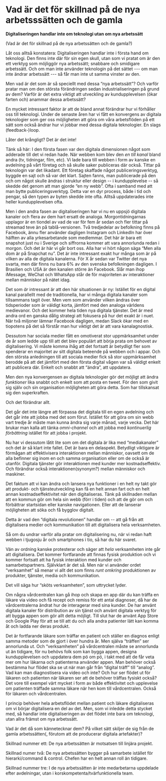 # Vad är det för skillnad på de nya arbetsssätten och de gamla

**Digitaliseringen handlar inte om teknologi utan om nya arbetssätt**

\(Vad är det för skillnad på de nya arbetssätten och de gamla?\)

Låt oss alltså konstatera: Digitaliseringen handlar inte i första hand om teknologi. Den finns inte där för sin egen skull, utan som vi pratat om är den ett verktyg som möjliggör nya arbetssätt; snabbare och smidigare arbetssätt. Och om man inte använder teknologin på det sättet --- om man inte ändrar arbetssätt --- så får man inte ut samma vinster av den.

Men vad är det som är så speciellt med dessa “nya arbetssätt”? Och varför pratar man om den största förändringen sedan industrialiseringen på grund av dem? Varför är det extra viktigt att utveckling av kundupplevelsen \(ökar farten och\) anammar dessa arbetssätt?

En mycket intressant faktor är att de bland annat förändrar hur vi förhåller oss till teknologi. Under de senaste åren har vi fått en konvergens av digitala teknologier som ger oss möjligheten att göra om våra arbetsflöden på ett sätt som också ändrar hur vi jobbar med dessa digitala teknologier. En slags \(feedback-\)loop.

Låter det krångligt? Det är det inte!

Tänk så här: I den första fasen var den digitala dimensionen något som adderade till det vi redan hade. När webben kom blev den _en till kanal_ bland andra \(tv, tidningar, film, etc\). Vi lade bara till webben i form av kanske en avdelning på vårt företag och så skulle saker publiceras där också. Tittar på teknologin var det likadant. Ett företag skaffade något publiceringsverktyg, byggde en sajt och så var det klart. Sajten fanns, man publicerade på den och om något skulle ändras i struktur eller design -- i kundupplevelse -- så skedde det genom att man gjorde “en ny webb”. Ofta i samband med att man bytte publiceringsverktyg. Detta var en dyr process, både i tid och pengar, så den typen av byten skedde inte ofta. Alltså uppdaterades inte heller kundupplevelsen ofta.

Men i den andra fasen av digitaliseringen har vi nu en uppsjö digitala kanaler och flera av dem hart ersatt de analoga. Morgontidningarnas upplagor är en tiondel av vad de var för fem år sedan och fler tittar på streamad teve än på tablå-versionen. Två tredjedelar av befolkning finns på Facebook, ännu fler använder dagligen Instagram och LinkedIn har över hälften av alla yrkesarbetande som medlemmar. Det här är bara ett snapshot just nu i Sverige och siffrorna kommer att vara annorlunda redan i morgon. Och det är här vi går bort oss. Alla har vi hört någon säga “Men alla dom är på Snapchat nu”. Det är inte intressant exakt hur många som är på vilken av alla de digitala kanalerna. För X år sedan var Twitter det nya svarta, men där finns nu bara 6% av den svenska befolkningen dagligen. I Brasilien och USA är den kanalen större än Facebook. Slår man ihop iMessage, WeChat och WhatsApp står de för majoriteten av interaktioner mellan människor på nätet idag.

Det som _är_ intressant är att den här situationen är ny: Istället för en digital kanal parallellt med de traditionella, har vi många digitala kanaler som tillsammans tagit över. Men vem som använder vilken ändras över tidsperioder som är väldigt korta, jämfört med den analoga världens medievanor. Och det kommer hela tiden nya digitala tjänster. Det är med andra ord en ganska dålig strategi att fokusera på hur det exakt är i nuet. När två miljoner lämnar Facebook dagligen, medan Slack ökar med en tiopotens på det så förstår man hur viktigt det är att vara kanalagnostisk.

Dessutom har sociala medier fått en omotiverat stor uppmärksamhet under de år som ledde upp till att det blev populärt att börja prata om behovet av digitalisering. Vi måste komma ihåg att det fortsatt är betydligt fler som spenderar en majoritet av sitt digitala beteende på webben och i appar. Och den största anledningen till att sociala medier fick så stor uppmärksamhet berodde på att det jämfört med den första digital vågen var så väldigt enkelt att publicera där. Enkelt och snabbt att “ändra”, att uppdatera.

Men den nya konvergensen av digitala teknologier gör det möjligt att ändra _funktioner_ lika snabbt och enkelt som att posta en tweet. För den som givit sig själv och sin organisation möjligheten att göra detta. Som har tillskansat sig den superkraften.

Och det förändrar allt.

Det går det inte längre att förpassa det digitala till en egen avdelning och det går inte att jobba med det som förut. Istället för att göra om sin webb vart tredje år måste man kunna ändra sig varje månad, varje vecka. Det här brukar man kalla att tänka _omni-channel_ och att jobba med _kontinuerlig förbättring_ istället för att jobba i projekt.

Nu har vi dessutom låtit lite som om det digitala är lika med “mediakanaler” och det är så klart inte fallet. Det är bara en delaspekt. Betydligt viktigare är förmågan att effektivisera interaktionen mellan människor, oavsett om de alla befinner sig inom en och samma organisation eller om de också är utanför. Digitala tjänster gör interaktionen med kunder mer kostnadseffektiv. Och förändrar också interaktionen\(synonym?\) mellan människor och maskiner.

Det faktum att vi kan ändra och lansera nya funktioner i en helt ny takt gör att produkt- och tjänsteutveckling kan få en helt annan fart och en helt annan kostnadseffektivitet när den digitaliseras. Tänk på skillnaden mellan att en kommun gör om hela sin webb \(förr i tiden\) och att de gör om och förbättrar startsidan eller kanske navigationen. Eller att de lanserar möjligheten att söka och få bygglov digitalt.

Detta är vad den “digitala revolutionen” handlar om -- att gå från att digitalisera medier och kommunikation till att digitalisera hela verksamheten.

Så om du undrar varför alla pratar om digitalisering nu, när vi redan haft webben i tjugosju år och smartphones i tio, så har du här svaret.

Vän av ordning kanske protesterar och säger att _hela_ verksamheten inte går att digitalisera. Det kommer fortfarande att finnas fysisk produktion och vi kommer fortsatt att ha fysisk interaktion med kunder och samarbetspartners. Självklart är det så. Men när vi använder ordet “verksamhet” så menar vi allt det som finns _runt omkring_ produktionen av produkter, tjänster, media och kommunikation.

Det vill säga hur “sköts verksamheten”, som uttrycket lyder.

Om några vårdcentralen kan gå ihop och skapa en app där du kan träffa en läkare via video och få recept och remiss för ett antal diagnoser, då har de vårdcentralerna ändrat hur de interagerar med sina kunder. De har använt digitala kanaler för distribution av sin tjänst och använt digitala verktyg för att bygga appen som gör allt detta möjligt. Till slut har de använt App Store och Google Play för att se till att du och alla andra patienter lätt kan komma åt och ladda ner deras produkt.

Det är fortfarande läkare som träffar en patient och ställer en diagnos enligt samma metoder som de gjort i över hundra år. Men själva “träffen” ser annorlunda ut. Och “verksamheten” på vårdcentralen måste se annorlunda ut än tidigare, för nu behövs folk som kan bygga appen, designa kundupplevelsen och uppdatera dem pö om pö, i takt med att de får veta mer om hur läkarna och patienterna använder appen. Man behöver också bestämma hur flödet ska se ut när man går från “digital träff” till “analog”. Vad kan man diagnostisera via video och inte? Och hur ser flödet ut för läkaren och patienten när läkaren ser att de behöver träffas fysiskt också? Det vore till exempel värt mycket i form av både effektivitet och upplevelse om patienten träffade samma läkare när hen kom till vårdcentralen. Också för läkaren och vårdcentralen.

I princip behöver hela arbetsflödet mellan patient och läkare digitaliseras om vi börjar digitalisera en del av det. Men, som vi inledde detta stycket med, så handlar inte digitaliseringen av det flödet inte bara om teknologi, utan allra främst om nya arbetssätt.

Vad är det då som kännetecknar dem? På vilket sätt skiljer de sig från de gamla arbetssätten\(, förutom att de producerar digitala artefakter\)?

Skillnad nummer ett: De nya arbetssätten är motsatsen till linjära projekt.

Skillnad numer två: De nya arbetssätten bygger på samarbete istället för hierarki/command & control. Chefen har en helt annan roll än tidigare.

Skillnad nummer tre: I de nya arbetssätten är inte medarbetarna uppdelade efter avdelningar, utan i korskompetenta/tvärfunktionella team.

